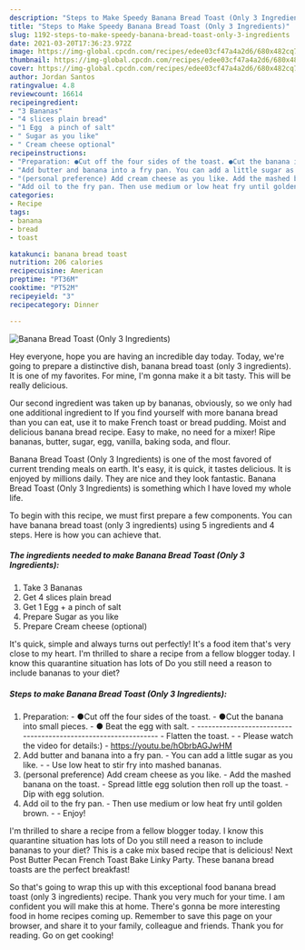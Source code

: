 ```yaml
---
description: "Steps to Make Speedy Banana Bread Toast (Only 3 Ingredients)"
title: "Steps to Make Speedy Banana Bread Toast (Only 3 Ingredients)"
slug: 1192-steps-to-make-speedy-banana-bread-toast-only-3-ingredients
date: 2021-03-20T17:36:23.972Z
image: https://img-global.cpcdn.com/recipes/edee03cf47a4a2d6/680x482cq70/banana-bread-toast-only-3-ingredients-recipe-main-photo.jpg
thumbnail: https://img-global.cpcdn.com/recipes/edee03cf47a4a2d6/680x482cq70/banana-bread-toast-only-3-ingredients-recipe-main-photo.jpg
cover: https://img-global.cpcdn.com/recipes/edee03cf47a4a2d6/680x482cq70/banana-bread-toast-only-3-ingredients-recipe-main-photo.jpg
author: Jordan Santos
ratingvalue: 4.8
reviewcount: 16614
recipeingredient:
- "3 Bananas"
- "4 slices plain bread"
- "1 Egg  a pinch of salt"
- " Sugar as you like"
- " Cream cheese optional"
recipeinstructions:
- "Preparation: ●Cut off the four sides of the toast. ●Cut the banana into small pieces. ● Beat the egg with salt. --------------------------------------------------------------- Flatten the toast.  Please watch the video for details:) https://youtu.be/hObrbAGJwHM"
- "Add butter and banana into a fry pan. You can add a little sugar as you like.  Use low heat to stir fry into mashed bananas."
- "(personal preference) Add cream cheese as you like. Add the mashed banana on the toast. Spread little egg solution then roll up the toast. Dip with egg solution."
- "Add oil to the fry pan. Then use medium or low heat fry until golden brown.  Enjoy!"
categories:
- Recipe
tags:
- banana
- bread
- toast

katakunci: banana bread toast 
nutrition: 206 calories
recipecuisine: American
preptime: "PT36M"
cooktime: "PT52M"
recipeyield: "3"
recipecategory: Dinner

---
```



![Banana Bread Toast (Only 3 Ingredients)](https://img-global.cpcdn.com/recipes/edee03cf47a4a2d6/680x482cq70/banana-bread-toast-only-3-ingredients-recipe-main-photo.jpg)

Hey everyone, hope you are having an incredible day today. Today, we're going to prepare a distinctive dish, banana bread toast (only 3 ingredients). It is one of my favorites. For mine, I'm gonna make it a bit tasty. This will be really delicious.

Our second ingredient was taken up by bananas, obviously, so we only had one additional ingredient to If you find yourself with more banana bread than you can eat, use it to make French toast or bread pudding. Moist and delicious banana bread recipe. Easy to make, no need for a mixer! Ripe bananas, butter, sugar, egg, vanilla, baking soda, and flour.

Banana Bread Toast (Only 3 Ingredients) is one of the most favored of current trending meals on earth. It's easy, it is quick, it tastes delicious. It is enjoyed by millions daily. They are nice and they look fantastic. Banana Bread Toast (Only 3 Ingredients) is something which I have loved my whole life.


To begin with this recipe, we must first prepare a few components. You can have banana bread toast (only 3 ingredients) using 5 ingredients and 4 steps. Here is how you can achieve that.

<!--inarticleads1-->

##### The ingredients needed to make Banana Bread Toast (Only 3 Ingredients):

1. Take 3 Bananas
1. Get 4 slices plain bread
1. Get 1 Egg + a pinch of salt
1. Prepare  Sugar as you like
1. Prepare  Cream cheese (optional)


It&#39;s quick, simple and always turns out perfectly! It&#39;s a food item that&#39;s very close to my heart. I&#39;m thrilled to share a recipe from a fellow blogger today. I know this quarantine situation has lots of Do you still need a reason to include bananas to your diet? 

<!--inarticleads2-->

##### Steps to make Banana Bread Toast (Only 3 Ingredients):

1. Preparation: - ●Cut off the four sides of the toast. - ●Cut the banana into small pieces. - ● Beat the egg with salt. - --------------------------------------------------------------- - Flatten the toast. -  - Please watch the video for details:) - https://youtu.be/hObrbAGJwHM
1. Add butter and banana into a fry pan. - You can add a little sugar as you like. -  - Use low heat to stir fry into mashed bananas.
1. (personal preference) Add cream cheese as you like. - Add the mashed banana on the toast. - Spread little egg solution then roll up the toast. - Dip with egg solution.
1. Add oil to the fry pan. - Then use medium or low heat fry until golden brown. -  - Enjoy!


I&#39;m thrilled to share a recipe from a fellow blogger today. I know this quarantine situation has lots of Do you still need a reason to include bananas to your diet? This is a cake mix based recipe that is delicious! Next Post Butter Pecan French Toast Bake Linky Party. These banana bread toasts are the perfect breakfast! 

So that's going to wrap this up with this exceptional food banana bread toast (only 3 ingredients) recipe. Thank you very much for your time. I am confident you will make this at home. There's gonna be more interesting food in home recipes coming up. Remember to save this page on your browser, and share it to your family, colleague and friends. Thank you for reading. Go on get cooking!

